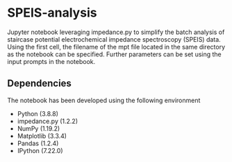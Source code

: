 # SPEIS-analysis
Jupyter notebook leveraging impedance.py to simplify the batch analysis of staircase potential electrochemical impedance spectroscopy (SPEIS) data. Using the first cell, the filename of the mpt file located in the same directory as the notebook can be specified. Further parameters can be set using the input prompts in the notebook.

## Dependencies
The notebook has been developed using the following environment
* Python (3.8.8)
* impedance.py (1.2.2)
* NumPy (1.19.2)
* Matplotlib (3.3.4)
* Pandas (1.2.4)
* IPython (7.22.0)
